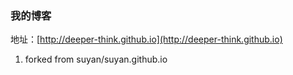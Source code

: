 ### 我的博客

地址：[http://deeper-think.github.io](http://deeper-think.github.io)

1. forked from suyan/suyan.github.io


